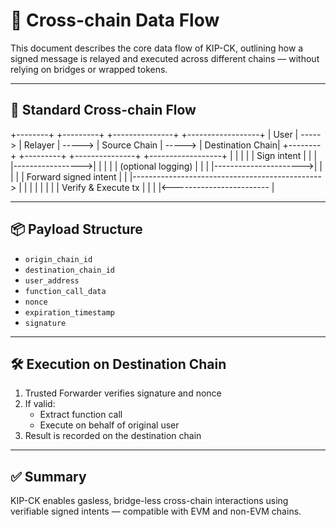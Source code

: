 # 🔄 Cross-chain Data Flow

This document describes the core data flow of KIP-CK, outlining how a signed message is relayed and executed across different chains — without relying on bridges or wrapped tokens.

---

## 🔁 Standard Cross-chain Flow

+--------+         +---------+          +---------------+          +------------------+ |  User  | ----->  | Relayer | ----->   | Source Chain  | ----->   | Destination Chain| +--------+         +---------+          +---------------+          +------------------+ |                  |                       |                          | |   Sign intent    |                       |                          | |----------------->|                       |                          | |                  |  (optional logging)   |                          | |                  |---------------------->|                          | |                  |                       |  Forward signed intent   | |                  |----------------------------------------------->  | |                  |                       |                          | |                  |                       |   Verify & Execute tx    | |                  |                       |<------------------------ |

---

## 📦 Payload Structure

- `origin_chain_id`  
- `destination_chain_id`  
- `user_address`  
- `function_call_data`  
- `nonce`  
- `expiration_timestamp`  
- `signature`

---

## 🛠️ Execution on Destination Chain

1. Trusted Forwarder verifies signature and nonce  
2. If valid:  
   - Extract function call  
   - Execute on behalf of original user  
3. Result is recorded on the destination chain

---

## ✅ Summary

KIP-CK enables gasless, bridge-less cross-chain interactions using verifiable signed intents — compatible with EVM and non-EVM chains.
